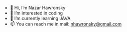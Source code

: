 - 👋 Hi, I’m Nazar Hawronsky
- 👀 I’m interested in coding
- 🌱 I’m currently learning JAVA
- 📫 You can reach me in mail: nhawronsky@gmail.com
